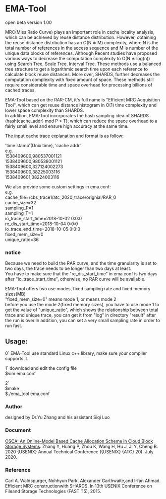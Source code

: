 # EMA-Tool
open beta version 1.00

MRC(Miss Ratio Curve) plays an important role in cache locality analysis, which can be achieved by reuse distance distribution. However, obtaining the reuse distance distribution has an O(N ∗ M) complexity, where N is the total number of references in the access sequence and M is number of the unique data blocks of references. Although Recent studies have proposed various ways to decrease the computation complexity to O(N ∗ log(n)) using Search Tree, Scale Tree, Interval Tree. These methods use a balanced tree structure to get a logarithmic search time upon each reference to calculate block reuse distances. More over, SHARDS, further decreases the computation complexity with fixed amount of space. These methods still require considerable time and space overhead for processing billions of cached traces.  

EMA-Tool based on the RAR-CM, it's full name is "Efficient MRC Acquisition Tool", which can get reuse distance histogram in O(1) time complexity and lower space complexity than SHARDS.  
In addition, EMA-Tool incorporates the hash sampling idea of SHARDS (hash(cache_addr) mod P < T), which can reduce the space overhead to a fairly small level and ensure high accuracy at the same time.  
  
The input cache trace explanation and format is as follow:

'time stamp'(Unix time), 'cache addr'  
e.g.  
1538409600,980537001121  
1538409600,980538001121  
1538409600,327124002273  
1538409600,38225003116  
1538409601,38224003116  

We also provide some custom settings in ema.conf:  
e.g.   
cache_file=/cbs_trace1/atc_2020_trace/orignial/RAR_0  
cache_size=32  
sampling_P=1  
sampling_T=1  
io_trace_start_time=2018-10-02 0:0:0  
re_dis_start_time=2018-10-04 0:0:0  
io_trace_end_time=2018-10-05 0:0:0  
fixed_mem_size=0  
unique_ratio=36

### notice  
Because we need to build the RAR curve, and the time granularity is set to two days, the trace needs to be longer than two days at least.  
You have to make sure that the "re_dis_start_time" in ema.conf is two days after "io_trace_start_time", otherwise, no RAR curve will be available.  
  
EMA-Tool offers two use modes, fixed sampling rate and fixed memory sizes(MB)  
"fixed_mem_size=0" means mode 1, or means mode 2  
before you use the mode 2(fixed memory sizes), you have to use mode 1 to get the value of "unique_ratio", which shows the relationship between total trace and unique trace, you can get it from "log" in directory "result" after the run is over.In addition, you can set a very small sampling rate in order to run fast.

## Usage:
0` EMA-Tool use standard Linux c++ library, make sure your compiler supports it.  

1` download and edit the config file  
$vim ema.conf  
  
2`   
$make  
$./ema_tool ema.conf    
  
### Author 
designed by Dr.Yu Zhang and his assistant Siqi Luo  
### Document
[OSCA: An Online-Model Based Cache Allocation Scheme in Cloud Block Storage Systems](https://www.usenix.org/conference/atc20/presentation/zhang-yu). Zhang Y, Huang P, Zhou K, Wang H, Hu J, Ji Y, Cheng B. 2020 {USENIX} Annual Technical Conference ({USENIX} {ATC} 20). July 2020.  
### Reference
Carl A. Waldspurger, Nohhyun Park, Alexander Garthwaite,and Irfan Ahmad. Efficient MRC constructionwith SHARDS. In 13th USENIX Conference on Fileand Storage Technologies (FAST ’15), 2015.
